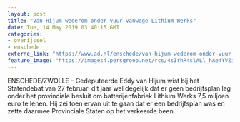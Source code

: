 ```yaml
---
layout: post
title: "Van Hijum wederom onder vuur vanwege Lithium Werks"
date: Tue, 14 May 2019 03:40:15 GMT
categories: 
- overijssel 
- enschede 
externe_link: "https://www.ad.nl/enschede/van-hijum-wederom-onder-vuur-vanwege-lithium-werks~abddd8fd/"
feature_image: "https://images4.persgroep.net/rcs/4sIrhR4slALl_hAe4YVZifHnECU/diocontent/146208354/_fitwidth/400/?appId=21791a8992982cd8da851550a453bd7f&quality=0.7"
---
```


ENSCHEDE/ZWOLLE - Gedeputeerde Eddy van Hijum wist bij het Statendebat van 27 februari dit jaar wel degelijk dat er geen bedrijfsplan lag onder het provinciale besluit om batterijenfabriek Lithium Werks 7,5 miljoen euro te lenen. Hij zei toen ervan uit te gaan dat er een bedrijfsplan was en zette daarmee Provinciale Staten op het verkeerde been.
